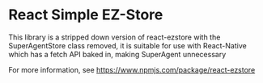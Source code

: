 # React Simple EZ-Store

This library is a stripped down version of react-ezstore with the SuperAgentStore class removed, it is suitable for use with React-Native which has a fetch API baked in, making SuperAgent unnecessary

For more information, see https://www.npmjs.com/package/react-ezstore